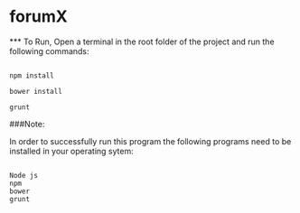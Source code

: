 # forumX

*** To Run, Open a terminal in the root folder of the project and run the following commands:

```shell

npm install

bower install

grunt
```

###Note:

In order to successfully run this program the following programs need to be installed in your operating sytem:


```shell

Node js
npm
bower
grunt

```

